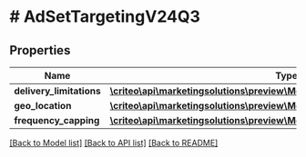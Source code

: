 # # AdSetTargetingV24Q3

## Properties

Name | Type | Description | Notes
------------ | ------------- | ------------- | -------------
**delivery_limitations** | [**\criteo\api\marketingsolutions\preview\Model\AdSetDeliveryLimitationsV24Q3**](AdSetDeliveryLimitationsV24Q3.md) |  | [optional]
**geo_location** | [**\criteo\api\marketingsolutions\preview\Model\AdSetGeoLocationV24Q3**](AdSetGeoLocationV24Q3.md) |  | [optional]
**frequency_capping** | [**\criteo\api\marketingsolutions\preview\Model\AdSetFrequencyCappingV24Q3**](AdSetFrequencyCappingV24Q3.md) |  | [optional]

[[Back to Model list]](../../README.md#models) [[Back to API list]](../../README.md#endpoints) [[Back to README]](../../README.md)
